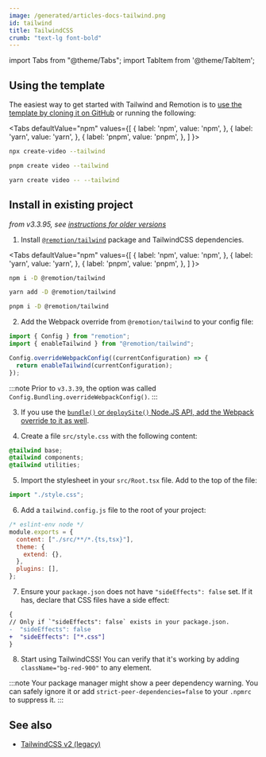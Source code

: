 ```yaml
---
image: /generated/articles-docs-tailwind.png
id: tailwind
title: TailwindCSS
crumb: "text-lg font-bold"
---
```


import Tabs from "@theme/Tabs";
import TabItem from '@theme/TabItem';

## Using the template

The easiest way to get started with Tailwind and Remotion is to [use the template by cloning it on GitHub](https://github.com/remotion-dev/template-tailwind) or running the following:

<Tabs
defaultValue="npm"
values={[
{ label: 'npm', value: 'npm', },
{ label: 'yarn', value: 'yarn', },
{ label: 'pnpm', value: 'pnpm', },
]
}>
<TabItem value="npm">

```bash
npx create-video --tailwind
```

  </TabItem>
  <TabItem value="pnpm">

```bash
pnpm create video --tailwind
```

  </TabItem>

  <TabItem value="yarn">

```bash
yarn create video -- --tailwind
```

  </TabItem>

</Tabs>

## Install in existing project

_from v3.3.95, see [instructions for older versions](https://github.com/remotion-dev/remotion/blob/88a5d8d17f50d6ab2b8a408556118d15a3686343/packages/docs/docs/tailwind.md)_

1. Install [`@remotion/tailwind`](/docs/tailwind/tailwind) package and TailwindCSS dependencies.

<Tabs
defaultValue="npm"
values={[
{ label: 'npm', value: 'npm', },
{ label: 'yarn', value: 'yarn', },
{ label: 'pnpm', value: 'pnpm', },
]
}>
<TabItem value="npm">

```bash
npm i -D @remotion/tailwind
```

  </TabItem>

  <TabItem value="yarn">

```bash
yarn add -D @remotion/tailwind
```

  </TabItem>
  <TabItem value="pnpm">

```bash
pnpm i -D @remotion/tailwind
```

  </TabItem>
</Tabs>

2. Add the Webpack override from `@remotion/tailwind` to your config file:

```ts twoslash title="remotion.config.ts"
import { Config } from "remotion";
import { enableTailwind } from "@remotion/tailwind";

Config.overrideWebpackConfig((currentConfiguration) => {
  return enableTailwind(currentConfiguration);
});
```

:::note
Prior to `v3.3.39`, the option was called `Config.Bundling.overrideWebpackConfig()`.
:::

3. If you use the [`bundle()` or `deploySite()` Node.JS API, add the Webpack override to it as well](/docs/webpack#when-using-bundle-and-deploysite).

4. Create a file `src/style.css` with the following content:

```css title="src/style.css"
@tailwind base;
@tailwind components;
@tailwind utilities;
```

5. Import the stylesheet in your `src/Root.tsx` file. Add to the top of the file:

```js title="src/Root.tsx"
import "./style.css";
```

6. Add a `tailwind.config.js` file to the root of your project:

```js title="tailwind.config.js"
/* eslint-env node */
module.exports = {
  content: ["./src/**/*.{ts,tsx}"],
  theme: {
    extend: {},
  },
  plugins: [],
};
```

7. Ensure your `package.json` does not have `"sideEffects": false` set. If it has, declare that CSS files have a side effect:

```diff title="package.json"
{
// Only if `"sideEffects": false` exists in your package.json.
-  "sideEffects": false
+  "sideEffects": ["*.css"]
}
```

8. Start using TailwindCSS! You can verify that it's working by adding `className="bg-red-900"` to any element.

:::note
Your package manager might show a peer dependency warning. You can safely ignore it or add `strict-peer-dependencies=false` to your `.npmrc` to suppress it.
:::

## See also

- [TailwindCSS v2 (legacy)](/docs/tailwind-legacy)
